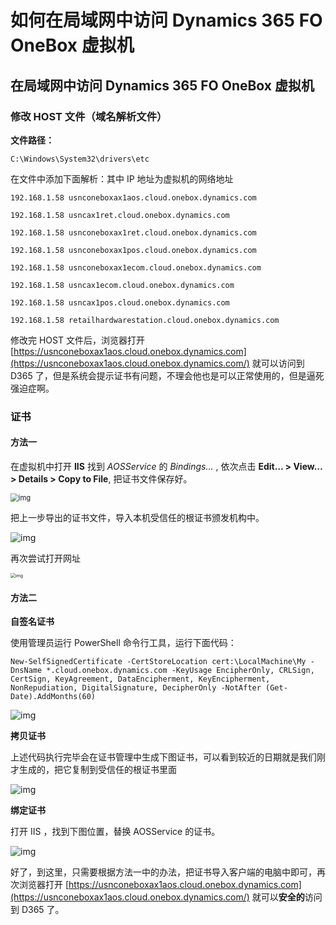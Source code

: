 #  如何在局域网中访问 Dynamics 365 FO OneBox 虚拟机


<!--more-->

##  在局域网中访问 Dynamics 365 FO OneBox 虚拟机

### 修改 HOST 文件（域名解析文件）

**文件路径：**

```
C:\Windows\System32\drivers\etc
```

在文件中添加下面解析：其中 IP 地址为虚拟机的网络地址

```
192.168.1.58 usnconeboxax1aos.cloud.onebox.dynamics.com

192.168.1.58 usncax1ret.cloud.onebox.dynamics.com

192.168.1.58 usnconeboxax1ret.cloud.onebox.dynamics.com

192.168.1.58 usnconeboxax1pos.cloud.onebox.dynamics.com

192.168.1.58 usnconeboxax1ecom.cloud.onebox.dynamics.com

192.168.1.58 usncax1ecom.cloud.onebox.dynamics.com

192.168.1.58 usncax1pos.cloud.onebox.dynamics.com

192.168.1.58 retailhardwarestation.cloud.onebox.dynamics.com
```

修改完 HOST 文件后，浏览器打开 [https://usnconeboxax1aos.cloud.onebox.dynamics.com](https://usnconeboxax1aos.cloud.onebox.dynamics.com/) 就可以访问到 D365 了，但是系统会提示证书有问题，不理会他也是可以正常使用的，但是逼死强迫症啊。

### 证书

#### 方法一

在虚拟机中打开 **IIS** 找到 *AOSService* 的 *Bindings…* , 依次点击 **Edit… > View… > Details > Copy to File**, 把证书文件保存好。

<img src="https://nashome-image-bucket.oss-cn-shanghai.aliyuncs.com/Images/D365oneboxtolan/1.png" alt="img" style="zoom: 80%;" />

把上一步导出的证书文件，导入本机受信任的根证书颁发机构中。

![img](https://nashome-image-bucket.oss-cn-shanghai.aliyuncs.com/Images/D365oneboxtolan/3.png)

再次尝试打开网址

<img src="https://nashome-image-bucket.oss-cn-shanghai.aliyuncs.com/Images/D365oneboxtolan/2.png" alt="img" style="zoom: 50%;" />

#### 方法二

**自签名证书**

使用管理员运行 PowerShell 命令行工具，运行下面代码：

```
New-SelfSignedCertificate -CertStoreLocation cert:\LocalMachine\My -DnsName *.cloud.onebox.dynamics.com -KeyUsage EncipherOnly, CRLSign, CertSign, KeyAgreement, DataEncipherment, KeyEncipherment, NonRepudiation, DigitalSignature, DecipherOnly -NotAfter (Get-Date).AddMonths(60)
```

![img](https://nashome-image-bucket.oss-cn-shanghai.aliyuncs.com/Images/D365oneboxtolan/4.png)

**拷贝证书**

上述代码执行完毕会在证书管理中生成下图证书，可以看到较近的日期就是我们刚才生成的，把它复制到受信任的根证书里面

![img](https://nashome-image-bucket.oss-cn-shanghai.aliyuncs.com/Images/D365oneboxtolan/5.png)

**绑定证书**

打开 IIS ，找到下图位置，替换 AOSService 的证书。 

![img](https://nashome-image-bucket.oss-cn-shanghai.aliyuncs.com/Images/D365oneboxtolan/6.png)

好了，到这里，只需要根据方法一中的办法，把证书导入客户端的电脑中即可，再次浏览器打开 [https://usnconeboxax1aos.cloud.onebox.dynamics.com](https://usnconeboxax1aos.cloud.onebox.dynamics.com/) 就可以**安全的**访问到 D365 了。
